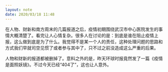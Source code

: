 ```yaml
---
layout: note
date: 2020/03/18 11:48
---
```


在人物、财新和南方周末的几篇报道之后，疫情初期围绕武汉市中心医院发生的事情大概清楚了。看完让人心情复杂。很多人在讨论的是：到底是谁在阻止疫情上报，这么做到底是为了什么。我觉得不是某一个人的责任，这种处理问题的思路和方式我们早就司空见惯了或者参与其中了，只不过之前没造成这么严重的后果。

人物和财新的报道都被删掉了。意料之外的是，昨天环球时报竟然发了一篇《疫情是面照妖镜》。不过今天已经“404了”，这也让人意外。